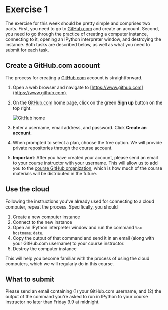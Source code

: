 # Exercise 1
The exercise for this week should be pretty simple and comprises two parts. First, you need to go to [GitHub.com](https://www.github.com) and create an account. Second, you need to go through the practice of creating a computer instance, connecting to it, opening an IPython interpreter window, and destroying the instance. Both tasks are described below, as well as what you need to submit for each task.

## Create a GitHub.com account
The process for creating a [GitHub.com](https://www.github.com) account is straightforward.

1. Open a web browser and navigate to [https://www.github.com](https://www.github.com).
2. On the [GitHub.com](https://www.github.com) home page, click on the green **Sign up** button on the top right.

    ![GitHub home](../img/GitHub-home.png)
3. Enter a username, email address, and password. Click **Create an account**.
4. When prompted to select a plan, choose the free option. We will provide private repositories through the course account.
5. **Important**: After you have created your account, please send an email to your course instructor with your username. This will allow us to add you to the [course GitHub organization](https://github.com/Python-for-geo-people/), which is how much of the course materials will be distributed in the future.

## Use the cloud
Following the instructions you've already used for connecting to a cloud computer, repeat the process. Specifically, you should

1. Create a new computer instance
2. Connect to the new instance
3. Open an IPython interpreter window and run the command `%sx hostname;date`.
4. Copy the output of that command and send it in an email (along with your GitHub.com username) to your course instructor.
5. Destroy the computer instance

This will help you become familiar with the process of using the cloud computers, which we will regularly do in this course.

## What to submit
Please send an email containing (1) your GitHub.com username, and (2) the output of the command you're asked to run in IPython to your course instructor no later than Friday 9.9 at midnight.
